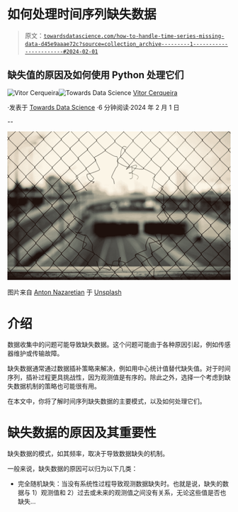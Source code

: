 # 如何处理时间序列缺失数据

> 原文：[`towardsdatascience.com/how-to-handle-time-series-missing-data-d45e9aaae72c?source=collection_archive---------1-----------------------#2024-02-01`](https://towardsdatascience.com/how-to-handle-time-series-missing-data-d45e9aaae72c?source=collection_archive---------1-----------------------#2024-02-01)

## 缺失值的原因及如何使用 Python 处理它们

[](https://vcerq.medium.com/?source=post_page---byline--d45e9aaae72c--------------------------------)![Vitor Cerqueira](https://vcerq.medium.com/?source=post_page---byline--d45e9aaae72c--------------------------------)[](https://towardsdatascience.com/?source=post_page---byline--d45e9aaae72c--------------------------------)![Towards Data Science](https://towardsdatascience.com/?source=post_page---byline--d45e9aaae72c--------------------------------) [Vitor Cerqueira](https://vcerq.medium.com/?source=post_page---byline--d45e9aaae72c--------------------------------)

·发表于 [Towards Data Science](https://towardsdatascience.com/?source=post_page---byline--d45e9aaae72c--------------------------------) ·6 分钟阅读·2024 年 2 月 1 日

--

![](img/d898f76296bb6d5df74eb633c4e54c0a.png)

图片来自 [Anton Nazaretian](https://unsplash.com/@anton_nazaretian?utm_source=medium&utm_medium=referral) 于 [Unsplash](https://unsplash.com/?utm_source=medium&utm_medium=referral)

# 介绍

数据收集中的问题可能导致缺失数据。这个问题可能由于各种原因引起，例如传感器维护或传输故障。

缺失数据通常通过数据插补策略来解决，例如用中心统计值替代缺失值。对于时间序列，插补过程更具挑战性，因为观测值是有序的。除此之外，选择一个考虑到缺失数据机制的策略也可能很有用。

在本文中，你将了解时间序列缺失数据的主要模式，以及如何处理它们。

# **缺失数据的原因及其重要性**

缺失数据的模式，如其频率，取决于导致数据缺失的机制。

一般来说，缺失数据的原因可以归为以下几类：

+   完全随机缺失：当没有系统性过程导致观测数据缺失时。也就是说，缺失的数据与 1）观测值和 2）过去或未来的观测值之间没有关系，无论这些值是否也缺失…

